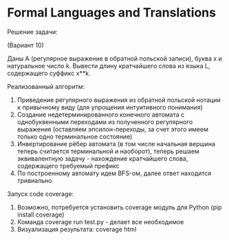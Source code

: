 # Formal Languages and Translations
Решение задачи:

   (Вариант 10)

   Даны А (регулярное выражение в обратной польской записи), буква x и натуральное число k. Вывести длину кратчайшего 
   слова из языка L, содержащего суффикс x**k.

Реализованный алгоритм:
   1) Приведение регулярного выражения из обратной польской нотации к привычному виду (для упрощения интуитивного 
   понимания)
   2) Создание недетерминированного конечного автомата с однобуквенными переходами из полученного регулярного выражения 
   (оставляем эпсилон-переходы, за счет этого имеем только одно терминальное состояние)
   3) Инвертирование рёбер автомата (в том числе начальная вершина теперь считается терминальной и наоборот), теперь 
   решаем эквивалентную задачу - нахождение кратчайшего слова, содержащего требуемый префикс
   4) По построенному автомату идем BFS-ом, далее ответ находится тривиально.
   
Запуск code coverage:
   1) Возможно, потребуется установить coverage модуль для Python (pip install coverage)
   2) Команда coverage run test.py - делает все необходимое
   3) Визуализация результата: coverage html
    